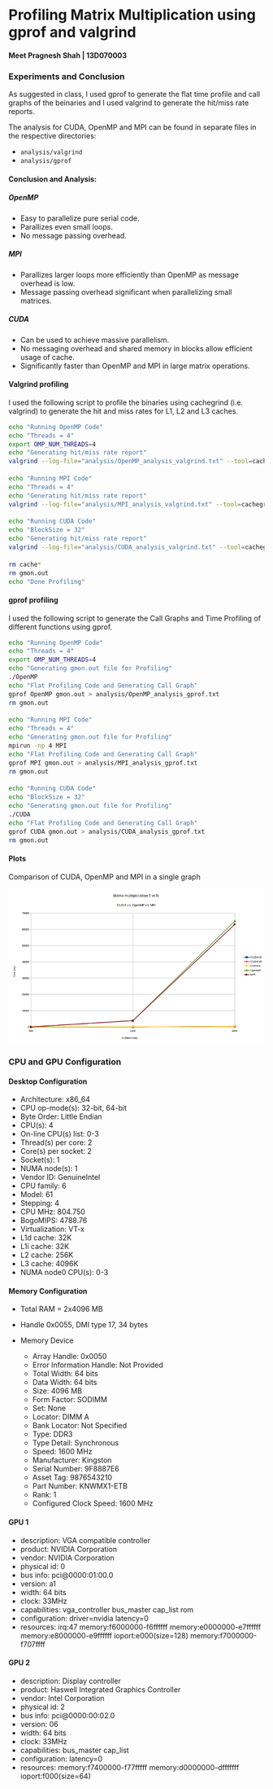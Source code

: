 # Profiling Matrix Multiplication using gprof and valgrind

#### Meet Pragnesh Shah | 13D070003  

### Experiments and Conclusion

As suggested in class, I used gprof to generate the flat time profile and call graphs of the beinaries and I used valgrind to generate the hit/miss rate reports. 

The analysis for CUDA, OpenMP and MPI can be found in separate files in the respective directories:
   * `analysis/valgrind`
   * `analysis/gprof`

#### Conclusion and Analysis: 

##### OpenMP
   * Easy to parallelize pure serial code.
   * Parallizes even small loops. 
   * No message passing overhead. 

##### MPI
   * Parallizes larger loops more efficiently than OpenMP as message overhead is low. 
   * Message passing overhead significant when parallelizing small matrices. 

##### CUDA
   * Can be used to achieve massive parallelism.
   * No messaging overhead and shared memory in blocks allow efficient usage of cache.
   * Significantly faster than OpenMP and MPI in large matrix operations.

#### Valgrind profiling

I used the following script to profile the binaries using cachegrind (i.e. valgrind) to generate the hit and miss rates for L1, L2 and L3 caches.

``` bash
echo "Running OpenMP Code"
echo "Threads = 4"
export OMP_NUM_THREADS=4
echo "Generating hit/miss rate report"                          
valgrind --log-file="analysis/OpenMP_analysis_valgrind.txt" --tool=cachegrind ./OpenMP 

echo "Running MPI Code"
echo "Threads = 4"
echo "Generating hit/miss rate report"                          
valgrind --log-file="analysis/MPI_analysis_valgrind.txt" --tool=cachegrind mpirun -np 4 MPI 

echo "Running CUDA Code"
echo "BlockSize = 32"
echo "Generating hit/miss rate report"                          
valgrind --log-file="analysis/CUDA_analysis_valgrind.txt" --tool=cachegrind ./CUDA

rm cache*
rm gmon.out
echo "Done Profiling"
```
 
#### gprof profiling 

I used the following script to generate the Call Graphs and Time Profiling of different functions using gprof.

``` bash
echo "Running OpenMP Code"
echo "Threads = 4"
export OMP_NUM_THREADS=4
echo "Generating gmon.out file for Profiling"                          
./OpenMP
echo "Flat Profiling Code and Generating Call Graph" 
gprof OpenMP gmon.out > analysis/OpenMP_analysis_gprof.txt
rm gmon.out

echo "Running MPI Code"
echo "Threads = 4"
echo "Generating gmon.out file for Profiling"                          
mpirun -np 4 MPI
echo "Flat Profiling Code and Generating Call Graph" 
gprof MPI gmon.out > analysis/MPI_analysis_gprof.txt
rm gmon.out

echo "Running CUDA Code"
echo "BlockSize = 32"
echo "Generating gmon.out file for Profiling"                          
./CUDA
echo "Flat Profiling Code and Generating Call Graph" 
gprof CUDA gmon.out > analysis/CUDA_analysis_gprof.txt
rm gmon.out
```

#### Plots

Comparison of CUDA, OpenMP and MPI in a single graph 

![time_n_bs](time_N_plot.png)

### CPU and GPU Configuration

#### Desktop Configuration

* Architecture:          x86_64
* CPU op-mode(s):        32-bit, 64-bit
* Byte Order:            Little Endian
* CPU(s):                4
* On-line CPU(s) list:   0-3
* Thread(s) per core:    2
* Core(s) per socket:    2
* Socket(s):             1
* NUMA node(s):          1
* Vendor ID:             GenuineIntel
* CPU family:            6
* Model:                 61
* Stepping:              4
* CPU MHz:               804.750
* BogoMIPS:              4788.76
* Virtualization:        VT-x
* L1d cache:             32K
* L1i cache:             32K
* L2 cache:              256K
* L3 cache:              4096K
* NUMA node0 CPU(s):     0-3

#### Memory Configuration

* Total RAM = 2x4096 MB

* Handle 0x0055, DMI type 17, 34 bytes
* Memory Device
   * Array Handle: 0x0050
   * Error Information Handle: Not Provided
   * Total Width: 64 bits
   * Data Width: 64 bits
   * Size: 4096 MB
   * Form Factor: SODIMM
   * Set: None
   * Locator: DIMM A
   * Bank Locator: Not Specified
   * Type: DDR3
   * Type Detail: Synchronous
   * Speed: 1600 MHz
   * Manufacturer: Kingston
   * Serial Number: 9F8887E6
   * Asset Tag: 9876543210
   * Part Number: KNWMX1-ETB
   * Rank: 1
   * Configured Clock Speed: 1600 MHz

#### GPU 1
   * description: VGA compatible controller
   * product: NVIDIA Corporation
   * vendor: NVIDIA Corporation
   * physical id: 0
   * bus info: pci@0000:01:00.0
   * version: a1
   * width: 64 bits
   * clock: 33MHz
   * capabilities: vga_controller bus_master cap_list rom
   * configuration: driver=nvidia latency=0
   * resources: irq:47 memory:f6000000-f6ffffff memory:e0000000-e7ffffff memory:e8000000-e9ffffff ioport:e000(size=128) memory:f7000000-f707ffff

#### GPU 2
   * description: Display controller
   * product: Haswell Integrated Graphics Controller
   * vendor: Intel Corporation
   * physical id: 2
   * bus info: pci@0000:00:02.0
   * version: 06
   * width: 64 bits
   * clock: 33MHz
   * capabilities: bus_master cap_list
   * configuration: latency=0
   * resources: memory:f7400000-f77fffff memory:d0000000-dfffffff ioport:f000(size=64)